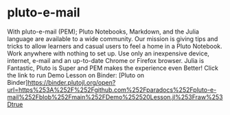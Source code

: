# pluto-e-mail
With pluto-e-mail (PEM); Pluto Notebooks, Markdown, and
the Julia language are available to a wide community.
Our mission is giving tips and tricks to allow learners
and casual users to feel a home in a Pluto Notebook.
Work anywhere with nothing to set up.  Use only an
inexpensive device, internet, e-mail and an up-to-date
Chrome or Firefox browser.  Julia is Fantastic, Pluto
is Super and PEM makes the experience even Better!
Click the link to run Demo Lesson on Binder:
[Pluto on Binder]https://binder.plutojl.org/open?url=https%253A%252F%252Fgithub.com%252Fparadocs%252Fpluto-e-mail%252Fblob%252Fmain%252FDemo%252520Lesson.jl%253Fraw%253Dtrue
 
